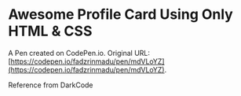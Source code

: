 # Awesome Profile Card Using Only HTML & CSS

A Pen created on CodePen.io. Original URL: [https://codepen.io/fadzrinmadu/pen/mdVLoYZ](https://codepen.io/fadzrinmadu/pen/mdVLoYZ).

Reference from DarkCode